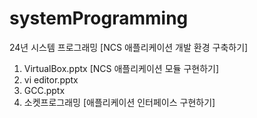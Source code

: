 # systemProgramming
24년 시스템 프로그래밍
[NCS 애플리케이션 개발 환경 구축하기]
 1. VirtualBox.pptx
[NCS 애플리케이션 모듈 구현하기]
 2. vi editor.pptx
 3. GCC.pptx
 4. 소켓프로그래밍
[애플리케이션 인터페이스 구현하기]
